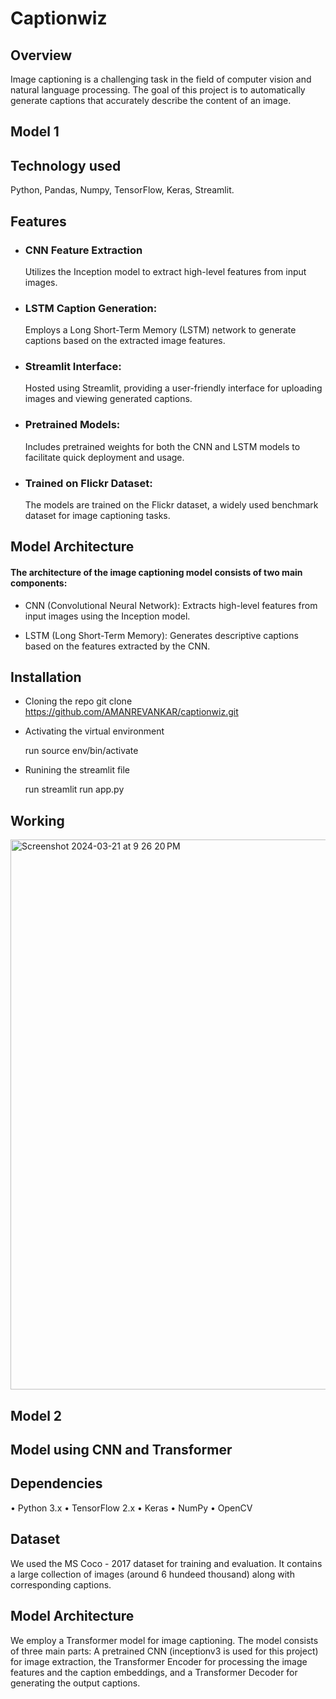 # Captionwiz

## Overview 
Image captioning is a challenging task in the field of computer vision and natural language processing. The goal of this project is to automatically generate captions that accurately describe the content of an image.

## Model 1

## Technology used
Python, Pandas, Numpy, TensorFlow, Keras, Streamlit.


## Features
- ###  CNN Feature Extraction
   Utilizes the Inception model to extract high-level features from input images.
- ### LSTM Caption Generation:
    Employs a Long Short-Term Memory (LSTM) network to generate captions based on the extracted image features.
- ###  Streamlit Interface:
    Hosted using Streamlit, providing a user-friendly interface for uploading images and viewing generated captions.
- ### Pretrained Models:
   Includes pretrained weights for both the CNN and LSTM models to facilitate quick deployment and usage.
- ### Trained on Flickr Dataset:
   The models are trained on the Flickr dataset, a widely used benchmark dataset for image captioning tasks.

## Model Architecture

#### The architecture of the image captioning model consists of two main components:

- CNN (Convolutional Neural Network): Extracts high-level features from input images using the Inception model.

- LSTM (Long Short-Term Memory): Generates descriptive captions based on the features extracted by the CNN.

## Installation
- Cloning the repo
  git clone https://github.com/AMANREVANKAR/captionwiz.git
- Activating the virtual environment
  
   run source env/bin/activate
- Runining the streamlit file
  
   run streamlit run app.py

## Working
<img width="880" alt="Screenshot 2024-03-21 at 9 26 20 PM" src="https://github.com/AMANREVANKAR/captionwiz/assets/122635887/83e2b474-71a0-4f6d-bedb-710f6a6a517a">

## Model 2

## Model using CNN and Transformer

## Dependencies
•⁠  ⁠Python 3.x
•⁠  ⁠TensorFlow 2.x
•⁠  ⁠Keras
•⁠  ⁠NumPy
•⁠  ⁠OpenCV

 
## Dataset
We used the MS Coco - 2017 dataset for training and evaluation. It contains a large collection of images (around 6 hundeed thousand) along with corresponding captions.

## Model Architecture
We employ a Transformer model for image captioning. The model consists of three main parts: A pretrained CNN (inceptionv3 is used for this project) for image extraction, the Transformer Encoder for processing the image features and the caption embeddings, and a Transformer Decoder for generating the output captions.
